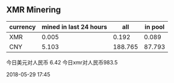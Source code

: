 ## XMR Minering

|currency|mined in last 24 hours|all|in pool|
|---|---|---|---|
|XMR|0.005|0.192|0.089|
|CNY|5.103|188.765|87.793|

今日美元对人民币 6.42	今日xmr对人民币983.5


2018-05-29 17:45